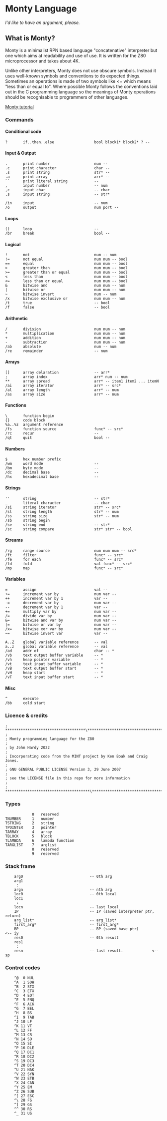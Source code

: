 # Monty Language

_I'd like to have an argument, please._

## What is Monty?

Monty is a minimalist RPN based language "concatenative" interpreter but one
which aims at readability and use of use. It is written for the Z80 microprocessor
and takes about 4K.

Unlike other interpreters, Monty does not use obscure symbols. Instead it uses
well-known symbols and conventions to do expected things. Sometimes an operations
is made of two symbols like <= which means "less than or equal to". Where possible
Monty follows the conventions laid out in the C programming language so the meanings
of Monty operations should be recognisable to programmers of other languages.

[Monty tutorial](tutorial.md)

### Commands

#### Conditional code

```
?       if..then..else                  bool block1* block2* ? --
```

#### Input & Output

```
.       print number                    num --
.c      print character                 char --
.s      print string                    str* --
.a      print array                     arr* --
``      print literal string            --
,       input number                    -- num
,c      input char                      -- char
,s      input string                    -- str*

/in     input                           -- num
/o      output                          num port --
```

#### Loops

```
()      loop                            --
/br     break                           bool --
```

#### Logical

```
!       not                             num -- num
!=      not equal                       num num -- bool
==      equal                           num num -- bool
>       greater than                    num num -- bool
>=      greater than or equal           num num -- bool
<       less than                       num num -- bool
<=      less than or equal              num num -- bool
&       bitwise and                     num num -- num
|       bitwise or                      num num -- num
~       bitwise invert                  num -- num
/x      bitwise exclusive or            num num -- num
/t      true                            -- bool
/f      false                           -- bool
```

#### Arithmetic

```
/       division                        num num -- num
*       multiplication                  num num -- num
+       addition                        num num -- num
-       subtraction                     num num -- num
/ab     absolute                        num -- num
/re     remainder                       -- num
```

#### Arrays

```
[]      array delaration                -- arr*
;       array index                     arr* num -- num
**      array spread                    arr* -- item1 item2 ... itemN
/ai     array iterator                  arr* -- src*
/al     array length                    arr* -- num
/as     array size                      arr* -- num
```

#### Functions

```
\       function begin
{}      code block
%a..%z  argument reference
/fs     function source                 func* -- src*
/rc     recur                           --
/qt     quit                            bool --
```

#### Numbers

```
$       hex number prefix
/wm     word mode                       --
/bm     byte mode                       --
/dc     decimal base                    --
/hx     hexadecimal base                --
```

#### Strings

```
''      string                          -- str*
_       literal character               -- char
/si     string iterator                 str* -- src*
/sl     string length                   str* -- num
/ss     string size                     str* -- num
/sb     string begin
/se     string end                      -- str*
/sc     string compare                  str* str* -- bool
```

#### Streams

```
/rg     range source                    num num num -- src*
/ft     filter                          func* -- src*
/fe     for each                        func* -- src*
/fd     fold                            val func* -- src*
/mp     map                             func* -- src*
```

#### Variables

```
=       assign                          val --
+=      increment var by                num var --
++      increment var by 1              var --
-=      decrement var by                num var --
--      decrement var by 1              var --
+=      multiply var by                 num var --
/=      divide var by                   num var --
&=      bitwise and var by              num var --
|=      bitwise or var by               num var --
/x=     bitwise xor var by              num var --
~=      bitwise invert var              var --

A..Z    global variable reference       -- val
a..z    global variable reference       -- val
/ad     addr of                         char -- *
/vb     text output buffer variable     -- *
/vh     heap pointer variable           -- *
/vt     text input buffer variable      -- *
/vB     text output buffer start        -- *
/vH     heap start                      -- *
/vT     text input buffer start         -- *
```

#### Misc

```
^       execute
/bb     cold start
```

### Licence & credits

```
; ************************************\*************************************
;
; Monty programming language for the Z80
;
; by John Hardy 2022
;
; Incorporating code from the MINT project by Ken Boak and Craig Jones.
;
; GNU GENERAL PUBLIC LICENSE Version 3, 29 June 2007
;
; see the LICENSE file in this repo for more information
;
; **************************************\***************************************
```

### Types

```
            0   reserved
TNUMBER     1   number
TSTRING     2   string
TPOINTER    3   pointer
TARRAY      4   array
TBLOCK      5   block
TLAMBDA     6   lambda function
TARGLIST    7   arglist
            8   reserved
            9   reserved
```

### Stack frame

```
    arg0                              -- 0th arg
    arg1
     :
    argn                              -- nth arg
    loc0                              -- 0th local
    loc1
     :
    locn                              -- last local
    IP                                -- IP (saved interpreter ptr, return)
    arg_list*                         -- arg_list*
    first_arg*                        -- first_arg*
    BP                                -- BP (saved base ptr)           <-- iy
    res0                              -- 0th result
    res1
     :
    resn                              -- last result.             <-- sp
```

### Control codes

```
    ^@  0 NUL
    ^A  1 SOH
    ^B  2 STX
    ^C  3 ETX
    ^D  4 EOT
    ^E  5 ENQ
    ^F  6 ACK
    ^G  7 BEL
    ^H  8 BS
    ^I  9 TAB
    ^J 10 LF
    ^K 11 VT
    ^L 12 FF
    ^M 13 CR
    ^N 14 SO
    ^O 15 SI
    ^P 16 DLE
    ^Q 17 DC1
    ^R 18 DC2
    ^S 19 DC3
    ^T 20 DC4
    ^U 21 NAK
    ^V 22 SYN
    ^W 23 ETB
    ^X 24 CAN
    ^Y 25 EM
    ^Z 26 SUB
    ^[ 27 ESC
    ^\ 28 FS
    ^] 29 GS
    ^^ 30 RS
    ^_ 31 US
```
